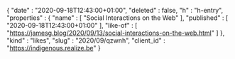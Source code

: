 {
  "date" : "2020-09-18T12:43:00+01:00",
  "deleted" : false,
  "h" : "h-entry",
  "properties" : {
    "name" : [ "Social Interactions on the Web" ],
    "published" : [ "2020-09-18T12:43:00+01:00" ],
    "like-of" : [ "https://jamesg.blog/2020/09/13/social-interactions-on-the-web.html" ]
  },
  "kind" : "likes",
  "slug" : "2020/09/qzwnh",
  "client_id" : "https://indigenous.realize.be"
}
